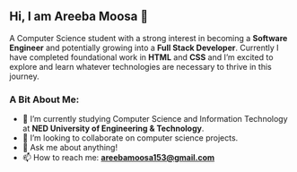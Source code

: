 ## Hi, I am Areeba Moosa 👋

A Computer Science student with a strong interest in becoming a **Software Engineer** and potentially growing into a **Full Stack Developer**. Currently I have completed foundational work in **HTML** and **CSS** and I’m excited to explore and learn whatever technologies are necessary to thrive in this journey.

### A Bit About Me: 

- 🌱 I’m currently studying Computer Science and Information Technology at **NED University of Engineering & Technology**.  
- 👯 I’m looking to collaborate on computer science projects.  
- 💬 Ask me about anything!  
- 📫 How to reach me: **areebamoosa153@gmail.com**  



